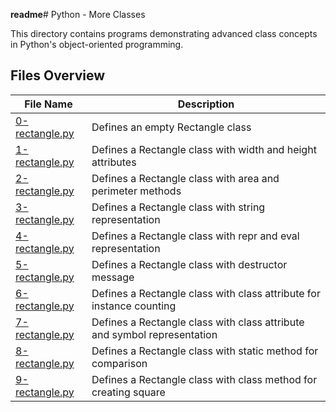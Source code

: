 **readme**# Python - More Classes

This directory contains programs demonstrating advanced class concepts in Python's object-oriented programming.

## Files Overview

| File Name | Description |
|-----------|-------------|
| [0-rectangle.py](0-rectangle.py) | Defines an empty Rectangle class |
| [1-rectangle.py](1-rectangle.py) | Defines a Rectangle class with width and height attributes |
| [2-rectangle.py](2-rectangle.py) | Defines a Rectangle class with area and perimeter methods |
| [3-rectangle.py](3-rectangle.py) | Defines a Rectangle class with string representation |
| [4-rectangle.py](4-rectangle.py) | Defines a Rectangle class with repr and eval representation |
| [5-rectangle.py](5-rectangle.py) | Defines a Rectangle class with destructor message |
| [6-rectangle.py](6-rectangle.py) | Defines a Rectangle class with class attribute for instance counting |
| [7-rectangle.py](7-rectangle.py) | Defines a Rectangle class with class attribute and symbol representation |
| [8-rectangle.py](8-rectangle.py) | Defines a Rectangle class with static method for comparison |
| [9-rectangle.py](9-rectangle.py) | Defines a Rectangle class with class method for creating square |
